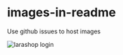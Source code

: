 # images-in-readme
Use github issues to host images


![larashop login](https://user-images.githubusercontent.com/17643540/103841124-782e1f00-50c5-11eb-9acc-40f46a1a8218.png)
